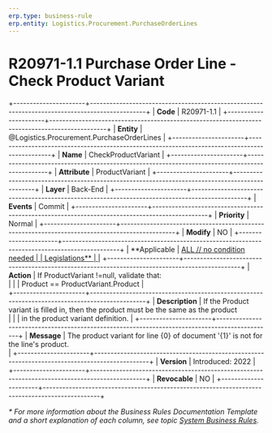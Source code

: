 ```yaml
---
erp.type: business-rule
erp.entity: Logistics.Procurement.PurchaseOrderLines
---
```


# R20971-1.1 Purchase Order Line -  Check Product Variant
+----------------------+-----------------------------------------------------------------------------------------------+
| **Code**             | R20971-1.1                                                                                    |
+----------------------+-----------------------------------------------------------------------------------------------+
| **Entity**           | @Logistics.Procurement.PurchaseOrderLines                                                     |
+----------------------+-----------------------------------------------------------------------------------------------+
| **Name**             | CheckProductVariant                                                                           |
+----------------------+-----------------------------------------------------------------------------------------------+
| **Attribute**        | ProductVariant                                                                                |
+----------------------+-----------------------------------------------------------------------------------------------+
| **Layer**            | Back-End                                                                                      |
+----------------------+-----------------------------------------------------------------------------------------------+
| **Events**           | Commit                                                                                        |
+----------------------+-----------------------------------------------------------------------------------------------+
| **Priority**         | Normal                                                                                        |
+----------------------+-----------------------------------------------------------------------------------------------+
| **Modify**           | NO                                                                                            |
+----------------------+-----------------------------------------------------------------------------------------------+
| **Applicable         | [ALL // no condition needed                                                                   |
| Legislations**       | ](xref:applicable-legislations)                                                               |
+----------------------+-----------------------------------------------------------------------------------------------+
| **Action**           | If ProductVariant !=null, validate that: <br>                                                 |
|                      |    Product == ProductVariant.Product                                                          |                                           
+----------------------+-----------------------------------------------------------------------------------------------+
| **Description**      | If the Product variant is filled in, then the product must be the same as the product <br>    |
|                      | in the product variant definition.                                                            |
+----------------------+-----------------------------------------------------------------------------------------------+
| **Message**          | The product variant for line {0} of document '{1}' is not for the line's product.  <br>       |
+----------------------+-----------------------------------------------------------------------------------------------+
| **Version**          | Introduced: 2022                                                                              |
+----------------------+-----------------------------------------------------------------------------------------------+
| **Revocable**        | NO                                                                                            |
+----------------------+-----------------------------------------------------------------------------------------------+

*\* For more information about the Business Rules Documentation Template and a short explanation of each column, see
topic [System Business Rules](../templates/template-description-system-business-rules.md).*
